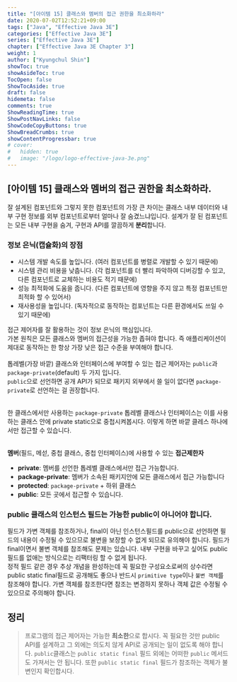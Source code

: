 ```yaml
---
title: "[아이템 15] 클래스와 멤버의 접근 권한을 최소화하라"
date: 2020-07-02T12:52:21+09:00
tags: ["Java", "Effective Java 3E"]
categories: ["Effective Java 3E"]
series: ["Effective Java 3E"]
chapter: ["Effective Java 3E Chapter 3"]
weight: 1
author: ["Kyungchul Shin"]
showToc: true
showAsideToc: true
TocOpen: false
ShowTocAside: true
draft: false
hidemeta: false
comments: true
ShowReadingTime: true
ShowPostNavLinks: false
ShowCodeCopyButtons: true
ShowBreadCrumbs: true
showContentProgressbar: true
# cover:
#   hidden: true
#   image: "/logo/logo-effective-java-3e.png"
---
```

## [아이템 15] 클래스와 멤버의 접근 권한을 최소화하라.


잘 설계된 컴포넌트와 그렇지 못한 컴포넌트의 가장 큰 차이는 클래스 내부 데이터와 내부 구현 정보를 외부 컴포넌트로부터 얼마나 잘 숨겼느냐입니다. 설계가 잘 된 컴포넌트는 모든 내부 구현을 숨겨, 구현과 API를 깔끔하게 **분리**합니다. 

### **정보 은닉(캡슐화)의 장점**
- 시스템 개발 속도를 높입니다. (여러 컴포넌트를 병렬로 개발할 수 있기 때문에)
- 시스템 관리 비용을 낮춥니다. (각 컴포넌트를 더 빨리 파악하여 디버깅할 수 있고, 다른 컴포넌트로 교체하는 비용도 적기 때문에)
- 성능 최적화에 도움을 줍니다. (다른 컴포넌트에 영향을 주지 않고 특정 컴포넌트만 최적화 할 수 있어서)
- 재사용성을 높입니다. (독자적으로 동작하는 컴포넌트는 다른 환경에서도 쓰일 수 있기 때문에)

접근 제어자를 잘 활용하는 것이 정보 은닉의 핵심입니다.</br>
가본 원칙은 모든 클래스와 멤버의 접근성을 가능한 좁혀야 합니다. 즉 애플리케이션이 제대로 동작하는 한 항상 가장 낮은 접근 수준을 부여해야 합니다.</br></br>
톱레벨(가장 바깥) 클래스와 인터페이스에 부여할 수 있는 접근 제어자는 `public`과 `package-private`(default) 두 가지 입니다.
</br>
`public`으로 선언하면 공개 API가 되므로 패키지 외부에서 쓸 일이 없다면 `package-private`로 선언하는 걸 권장합니다.</br></br>

한 클래스에서만 사용하는 `package-private` 톱레벨 클래스나 인터페이스는 이를 사용하는 클래스 안에 private static으로 중첩시켜봅시다. 이렇게 하면 바깥 클레스 하나에서만 접근할 수 있습니다.
</br></br>

**멤버**(필드, 메섣, 중첩 클래스, 중첩 인터페이스)에 사용할 수 있는 **접근제한자**

- **private**: 멤버를 선언한 톱레벨 클래스에서만 접근 가능합니다.
- **package-private**: 멤버가 소속된 패키지안에 모든 클래스에서 접근 가능합니다
- **protected**: `package-private` + 하위  클래스
- **public**: 모든 곳에서 접근할 수 있습니다.
### public 클래스의 인스턴스 필드는 가능한 public이 아니어야 합니다.
필드가 가변 객체를 참조하거나, final이 아닌 인스턴스필드를 public으로 선언하면 필드의 내용이 수정될 수 있으므로 불변을 보장할 수 없게 되므로 유의해야 합니다. 필드가 final이면서 불변 객체를 참조해도 문제는 있습니다. 내부 구현을 바꾸고 싶어도 public 필드를 없애는 방식으로는 리팩터링 할 수 없게 됩니다.</br>
정적 필드 같은 경우 추상 개념을 완성하는데 꼭 필요한 구성요소로써의 상수라면 public static final필드로 공개해도 좋으나 반드시 `primitive type`이나 `불변 객체`를 참조해야 합니다. 가변 객체를 참조한다면 참조는 변경하지 못하나 객체 값은 수정될 수 있으므로 주의해야 합니다.</br>


## 정리
> 프로그램의 접근 제어자는 가능한 **최소한**으로 합시다. 꼭 필요한 것만 public API를 설계하고 그 외에는 의도치 않게 API로 공개되는 일이 없도록 해야 합니다. `public`클래스는 `public static final` 필드 외에는 어떠한 `public` 메서드도 가져서는 안 됩니다. 또한 `public static final` 필드가 참조하는 객체가 불변인지 확인합시다.
